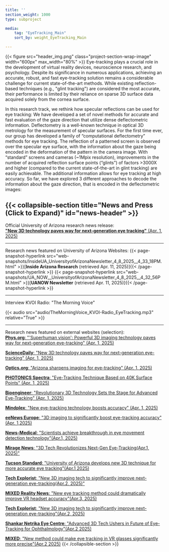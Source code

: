 ```yaml
---
title: ''
section_weight: 1000
type: subproject

media:
    tag: "EyeTracking_Main"
    sort_by: weight_EyeTracking_Main

---
```

{{< figure src="header_img.png" class="project-section-wrap-image" width="600px" max_width="80%" >}}
Eye-tracking plays a crucial role in the development of virtual reality devices, neuroscience research, and psychology. Despite its significance in numerous applications, achieving an accurate, robust, and fast eye-tracking solution remains a considerable challenge for current state-of-the-art methods. While existing reflection-based techniques (e.g., "glint tracking") are considered the most accurate, their performance is limited by their reliance on sparse 3D surface data acquired solely from the cornea surface. 

In this research track, we rethink how specular reflections can be used for eye tracking: We have developed a set of novel methods for accurate and fast evaluation of the gaze direction that utilize dense deflectometric information. Deflectometry is a well-known technique in optical 3D metrology for the measurement of specular surfaces. For the first time ever, our group has developed a family of “computational deflectometry” methods for eye tracking.  The reflection of a patterned screen is observed over the specular eye surface, with the information about the gaze being encoded in the deformation of the pattern in the camera image. With “standard” screens and cameras (~1Mpix resolution), improvements in the number of acquired reflection surface points (“glints”) of factors >3000X and higher (compared to the current state-of-the-art in glint tracking) are easily achievable. The additional information allows for eye tracking at high accuracy. So far, we have explored 3 different approaches to decode the information about the gaze direction, that is encoded in the deflectometric images: 

{{< collapsible-section title="News and Press (Click to Expand)" id="news-header" >}}
--------  
Official University of Arizona research news release:   
[**"New 3D technology paves way for next-generation eye tracking"**  (Apr. 1, 2025)](https://news.arizona.edu/news/new-3d-technology-paves-way-next-generation-eye-tracking)

--------  
Research news featured on University of Arizona Websites: 
{{< page-snapshot-hyperlink src="web-snapshots/InsideUA_UniversityofArizonaNewsletter_4_8_2025__4_33_18PM.html" >}}\[**Inside Arizona Research** (retrieved Apr. 11, 2025)\]{{< /page-snapshot-hyperlink >}}
{{< page-snapshot-hyperlink src="web-snapshots/UA_NOW__UniversityofArizonaNewsletter_4_8_2025__4_32_56PM.html" >}}\[**UANOW Newsletter** (retrieved Apr. 11, 2025)\]{{< /page-snapshot-hyperlink >}}

-------- 
Interview KVOI Radio: "The Morning Voice" 

{{< audio src="audio/TheMorningVoice_KVOI-Radio_EyeTracking.mp3" relative="True" >}}

--------  
Research news featured on external websites (selection):  
[**Phys.org**: "'Superhuman vision': Powerful 3D imaging technology paves way for next-generation eye-tracking" (Apr. 1, 2025)](https://phys.org/news/2025-03-superhuman-vision-powerful-3d-imaging.html)  

[**ScienceDaily**: "New 3D technology paves way for next-generation eye-tracking" (Apr. 1, 2025)](https://www.sciencedaily.com/releases/2025/04/250401131530.htm)


[**Optics.org**: "Arizona sharpens imaging for eye-tracking" (Apr. 1, 2025)](https://optics.org/news/16/4/5)  

[**PHOTONICS Spectra**: "Eye-Tracking Technique Based on 40K Surface Points" (Apr. 1, 2025)](https://www.photonics.com/Articles/Eye-Tracking_Technique_Based_on_40K_Surface_Points/p5/a70887)

[**Bioengineer**: "Revolutionary 3D Technology Sets the Stage for Advanced Eye-Tracking" (Apr. 1, 2025)](https://bioengineer.org/revolutionary-3d-technology-sets-the-stage-for-advanced-eye-tracking-innovations/)

[**Mindplex**: "New eye-tracking technology boosts accuracy" (Apr. 1, 2025)](https://magazine.mindplex.ai/mp_news/new-eye-tracking-technology-boosts-accuracy/)

[**eeNews Europe**: "3D imaging to significantly boost eye-tracking accuracy" (Apr. 1,2025)](https://www.eenewseurope.com/en/3d-imaging-to-significantly-boost-eye-tracking-accuracy/)

[**News-Medical**: "Scientists achieve breakthrough in eye movement detection technology"(Apr.1, 2025)](https://www.news-medical.net/news/20250401/Scientists-achieve-breakthrough-in-eye-movement-detection-technology.aspx)

[**Mirage News**: "3D Tech Revolutionizes Next-Gen Eye-Tracking(Apr.1, 2025)"](https://www.miragenews.com/3d-tech-revolutionizes-next-gen-eye-tracking-1436542/)

[**Tucson Standard**: "University of Arizona develops new 3D technique for more accurate eye tracking"(Apr.1 2025)](https://tucsonstandard.com/stories/670754672-university-of-arizona-develops-new-3d-technique-for-more-accurate-eye-tracking)

[**Tech Explorist**: "New 3D imaging tech to significantly improve next-generation eye-tracking(Apr.2, 2025)"](https://www.techexplorist.com/new-3d-imaging-tech-significantly-improve-next-generation-eye-tracking/98508/)

[**MIXED Reality News**: "New eye tracking method could dramatically improve VR headset accuracy"(Apr.3, 2025)](https://mixed-news.com/en/new-eye-tracking-method-could-dramatically-improve-vr-headset-accuracy/)

[**Tech Explorist**: "New 3D imaging tech to significantly improve next-generation eye-tracking"(Apr.2, 2025)](https://www.techexplorist.com/new-3d-imaging-tech-significantly-improve-next-generation-eye-tracking/98508/)

[**Shankar Netrika Eye Centre**: "Advanced 3D Tech Ushers in Future of Eye-Tracking for Ophthalmology"(Apr.2 2025)](https://shankarnetrika.com/advanced-3d-tech-ushers-in-future-of-eye-tracking-for-ophthalmology/)

[**MIXED**: "New method could make eye tracking in VR glasses significantly more precise"(Apr.2 2025)](https://mixed.de/neue-methode-koennte-eye-tracking-in-vr-brillen-deutlich-praeziser-machen/)
{{< /collapsible-section >}} 